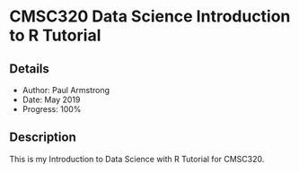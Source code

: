 # CMSC320 Data Science Introduction to R Tutorial

## Details

* Author: Paul Armstrong
* Date: May 2019
* Progress: 100%

## Description

This is my Introduction to Data Science with R Tutorial for CMSC320.
